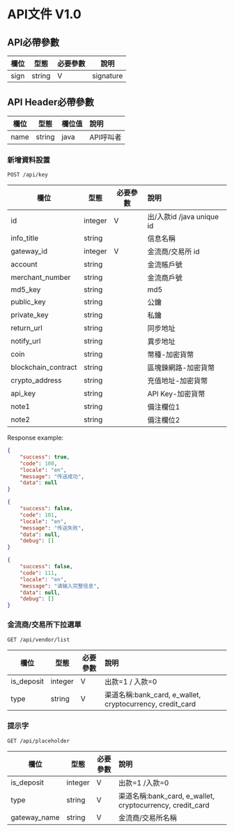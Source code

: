 # API文件 V1.0

## API必帶參數

| 欄位          | 型態    | 必要參數  | 說明                     |
| ------------ | ------ | -------- | ------------------------|
| sign         | string | V        | signature               |

## API Header必帶參數

| 欄位          | 型態    | 欄位值   | 說明                     |
| ------------ | ------ | ------- | :-----------------------|
| name         | string |  java   | API呼叫者                |


### 新增資料設置

```plaintext
POST /api/key
```


| 欄位          | 型態     | 必要參數   | 說明                     |
| ------------ | ------  | ------- | :-----------------------  |
| id            | integer |  V   | 出/入款id /java unique  id   |
| info_title    | string |     | 信息名稱                |
| gateway_id    | integer |  V   | 金流商/交易所 id  |
| account       | string |     | 金流帳戶號         |
| merchant_number| string |     | 金流商戶號         |
| md5_key       | string |     | md5                |
| public_key    | string |     | 公鑰                |
| private_key   | string |     | 私鑰                |
| return_url    | string |     | 同步地址                |
| notify_url    | string |     | 異步地址                |
| coin          | string |     | 幣種-加密貨幣                |
| blockchain_contract    | string |     | 區塊鍊網路-加密貨幣                |
| crypto_address | string |     | 充值地址-加密貨幣                |
| api_key        | string |     | API Key-加密貨幣                |
| note1         | string |     | 備注欄位1                |
| note2         | string |     | 備注欄位2                |


Response example:

```json
{
    "success": true,
    "code": 100,
    "locale": "en",
    "message": "传送成功",
    "data": null
}
```

```json
{
    "success": false,
    "code": 101,
    "locale": "en",
    "message": "传送失败",
    "data": null,
    "debug": []
}
```

```json
{
    "success": false,
    "code": 111,
    "locale": "en",
    "message": "请输入完整信息",
    "data": null,
    "debug": []
}
```


### 金流商/交易所下拉選單


```plaintext
GET /api/vendor/list
```

| 欄位                 | 型態     | 必要參數   | 說明                     |
| ------------        | ------  | -------   | :-----------------------|
| is_deposit          | integer |  V        | 出款=1 / 入款=0            |
| type                | string  |  V        | 渠道名稱:bank_card, e_wallet, cryptocurrency, credit_card  |

### 提示字

```plaintext
GET /api/placeholder
```

| 欄位                 | 型態     | 必要參數   | 說明                     |
| ------------        | ------  | -------   | :-----------------------|
| is_deposit          | integer |  V        | 出款=1 /入款=0             |
| type                 | string |  V        | 渠道名稱:bank_card, e_wallet, cryptocurrency, credit_card                   |
| gateway_name        | string |  V         | 金流商/交易所名稱            |
